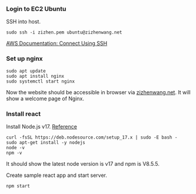 ### Login to EC2 Ubuntu

SSH into host.
```
sudo ssh -i zizhen.pem ubuntu@zizhenwang.net
```
[AWS Documentation: Connect Using SSH](https://docs.aws.amazon.com/AWSEC2/latest/UserGuide/AccessingInstancesLinux.html)


### Set up nginx
```
sudo apt update
sudo apt install nginx
sudo systemctl start nginx
```

Now the website should be accessible in browser via [zizhenwang.net](http://zizhenwang.net). It will show a welcome page of Nginx.

### Install react

Install Node.js v17. [Reference](https://github.com/nodesource/distributions/blob/master/README.md)

```
curl -fsSL https://deb.nodesource.com/setup_17.x | sudo -E bash -
sudo apt-get install -y nodejs
node -v
npm -v
```

It should show the latest node version is v17 and npm is V8.5.5.

Create sample react app and start server.
```
npm start
```